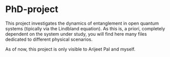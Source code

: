 # PhD-project

This project investigates the dynamics of entanglement in open quantum systems (tipically via the Lindbland equation). As this is, a priori, completely dependent on the system under study, you will find here many files dedicated to different physical scenarios.

As of now, this project is only visible to Arijeet Pal and myself.

